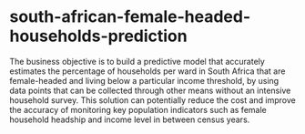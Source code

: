 # south-african-female-headed-households-prediction

The business objective is to build a predictive model that accurately estimates the percentage of households per ward in South Africa that are female-headed and living below a particular income threshold, by using data points that can be collected through other means without an intensive household survey. This solution can potentially reduce the cost and improve the accuracy of monitoring key population indicators such as female household headship and income level in between census years.
